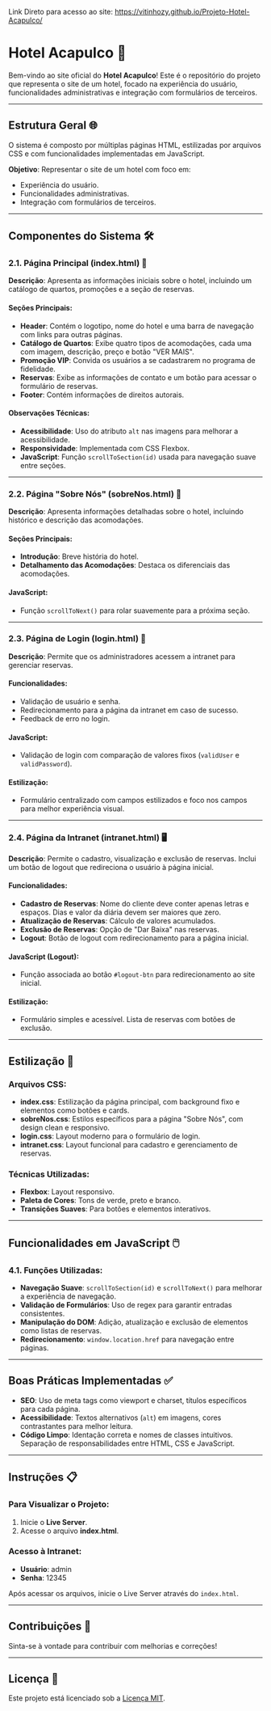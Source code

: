 Link Direto para acesso ao site: https://vitinhozy.github.io/Projeto-Hotel-Acapulco/
# Hotel Acapulco 🏨

Bem-vindo ao site oficial do **Hotel Acapulco**! Este é o repositório do projeto que representa o site de um hotel, focado na experiência do usuário, funcionalidades administrativas e integração com formulários de terceiros.

---

## Estrutura Geral 🌐

O sistema é composto por múltiplas páginas HTML, estilizadas por arquivos CSS e com funcionalidades implementadas em JavaScript.

**Objetivo**: Representar o site de um hotel com foco em:
- Experiência do usuário.
- Funcionalidades administrativas.
- Integração com formulários de terceiros.

---

## Componentes do Sistema 🛠️

### 2.1. Página Principal (index.html) 🏡

**Descrição**: Apresenta as informações iniciais sobre o hotel, incluindo um catálogo de quartos, promoções e a seção de reservas.

#### Seções Principais:
- **Header**: Contém o logotipo, nome do hotel e uma barra de navegação com links para outras páginas.
- **Catálogo de Quartos**: Exibe quatro tipos de acomodações, cada uma com imagem, descrição, preço e botão "VER MAIS".
- **Promoção VIP**: Convida os usuários a se cadastrarem no programa de fidelidade.
- **Reservas**: Exibe as informações de contato e um botão para acessar o formulário de reservas.
- **Footer**: Contém informações de direitos autorais.

#### Observações Técnicas:
- **Acessibilidade**: Uso do atributo `alt` nas imagens para melhorar a acessibilidade.
- **Responsividade**: Implementada com CSS Flexbox.
- **JavaScript**: Função `scrollToSection(id)` usada para navegação suave entre seções.

---

### 2.2. Página "Sobre Nós" (sobreNos.html) 📖

**Descrição**: Apresenta informações detalhadas sobre o hotel, incluindo histórico e descrição das acomodações.

#### Seções Principais:
- **Introdução**: Breve história do hotel.
- **Detalhamento das Acomodações**: Destaca os diferenciais das acomodações.

#### JavaScript:
- Função `scrollToNext()` para rolar suavemente para a próxima seção.

---

### 2.3. Página de Login (login.html) 🔑

**Descrição**: Permite que os administradores acessem a intranet para gerenciar reservas.

#### Funcionalidades:
- Validação de usuário e senha.
- Redirecionamento para a página da intranet em caso de sucesso.
- Feedback de erro no login.

#### JavaScript:
- Validação de login com comparação de valores fixos (`validUser` e `validPassword`).

#### Estilização:
- Formulário centralizado com campos estilizados e foco nos campos para melhor experiência visual.

---

### 2.4. Página da Intranet (intranet.html) 🖥️

**Descrição**: Permite o cadastro, visualização e exclusão de reservas. Inclui um botão de logout que redireciona o usuário à página inicial.

#### Funcionalidades:
- **Cadastro de Reservas**: Nome do cliente deve conter apenas letras e espaços. Dias e valor da diária devem ser maiores que zero.
- **Atualização de Reservas**: Cálculo de valores acumulados.
- **Exclusão de Reservas**: Opção de "Dar Baixa" nas reservas.
- **Logout**: Botão de logout com redirecionamento para a página inicial.

#### JavaScript (Logout):
- Função associada ao botão `#logout-btn` para redirecionamento ao site inicial.

#### Estilização:
- Formulário simples e acessível. Lista de reservas com botões de exclusão.

---

## Estilização 🎨

### Arquivos CSS:
- **index.css**: Estilização da página principal, com background fixo e elementos como botões e cards.
- **sobreNos.css**: Estilos específicos para a página "Sobre Nós", com design clean e responsivo.
- **login.css**: Layout moderno para o formulário de login.
- **intranet.css**: Layout funcional para cadastro e gerenciamento de reservas.

### Técnicas Utilizadas:
- **Flexbox**: Layout responsivo.
- **Paleta de Cores**: Tons de verde, preto e branco.
- **Transições Suaves**: Para botões e elementos interativos.

---

## Funcionalidades em JavaScript 🖱️

### 4.1. Funções Utilizadas:
- **Navegação Suave**: `scrollToSection(id)` e `scrollToNext()` para melhorar a experiência de navegação.
- **Validação de Formulários**: Uso de regex para garantir entradas consistentes.
- **Manipulação do DOM**: Adição, atualização e exclusão de elementos como listas de reservas.
- **Redirecionamento**: `window.location.href` para navegação entre páginas.

---

## Boas Práticas Implementadas ✅

- **SEO**: Uso de meta tags como viewport e charset, títulos específicos para cada página.
- **Acessibilidade**: Textos alternativos (`alt`) em imagens, cores contrastantes para melhor leitura.
- **Código Limpo**: Identação correta e nomes de classes intuitivos. Separação de responsabilidades entre HTML, CSS e JavaScript.

---

## Instruções 📋

### Para Visualizar o Projeto:
1. Inicie o **Live Server**.
2. Acesse o arquivo **index.html**.

### Acesso à Intranet:
- **Usuário**: admin
- **Senha**: 12345

Após acessar os arquivos, inicie o Live Server através do `index.html`.

---

## Contribuições 🤝

Sinta-se à vontade para contribuir com melhorias e correções!

---

## Licença 📜

Este projeto está licenciado sob a [Licença MIT](LICENSE).
